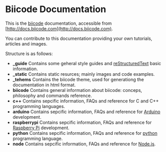 # Biicode Documentation

This is the [biicode](http://www.biicode.com) documentation, accessible from [http://docs.biicode.com](http://docs.biicode.com).

You can contribute to this documentation providing your own tutorials, articles and images.

Structure is as follows:

* **_guide** Contains some geheral style guides and [reStructuredText](http://docutils.sourceforge.net/rst.html) basic information.
* **_static** Contains static resurces; mainly images and code examples.
* **_tehems** Contains the biicode theme, used for generationg the documentation in html format.
* **biicode** Contains general information about biicode: conceps, philosophy and commands reference.
* **c++** Contains sepcific information, FAQs and reference for C and C++ programming languages.
* **arduino** Contains sepcific information, FAQs and reference for [Arduino](http://www.arduino.cc/) development.
* **raspberrypi** Contains sepcific information, FAQs and reference for [Raspberry Pi](http://www.raspberrypi.org/) development.
* **python** Contains sepcific information, FAQs and reference for [python](http://www.python.org/) programming language.
* **node** Contains sepcific information, FAQs and reference for [Node.js](http://nodejs.org/).
